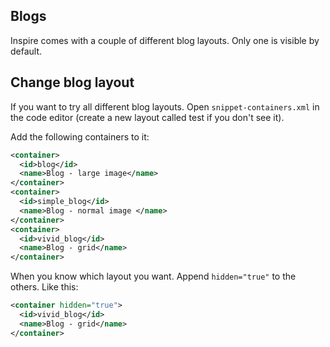 ## Blogs

Inspire comes with a couple of different blog layouts. Only one is visible by default.

## Change blog layout

If you want to try all different blog layouts. Open `snippet-containers.xml` in the code editor (create a new layout called test if you don't see it). 

Add the following containers to it:

```xml
<container>
  <id>blog</id>
  <name>Blog - large image</name>
</container>
<container>
  <id>simple_blog</id>
  <name>Blog - normal image </name>
</container>
<container>
  <id>vivid_blog</id>
  <name>Blog - grid</name>
</container>
```

When you know which layout you want. Append `hidden="true"` to the others. Like this:

```xml
<container hidden="true">
  <id>vivid_blog</id>
  <name>Blog - grid</name>
</container>
```
